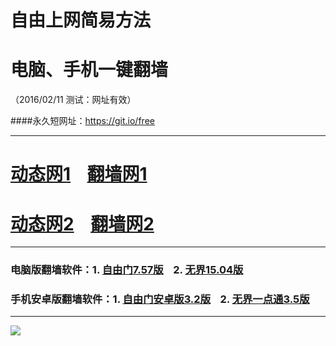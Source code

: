 # 自由上网简易方法
# 电脑、手机一键翻墙
（2016/02/11 测试：网址有效）

####永久短网址：https://git.io/free

***

# <a href="http://dt01.awiki.org/211" target="_blank">动态网1</a>&nbsp;&nbsp;&nbsp;&nbsp;<a href="http://fq02.k4ds.org" target="_blank">翻墙网1</a>

# <a href="http://dt-02.0bit.org/211" target="_blank">动态网2</a>&nbsp;&nbsp;&nbsp;&nbsp;<a href="http://fq01.pwnz.org" target="_blank">翻墙网2</a>

***

### 电脑版翻墙软件：1. <a href="http://fq05.dler.org/fgget.php?fid=fg757p.zip" target="_blank">自由门7.57版</a>&nbsp;&nbsp;&nbsp;&nbsp;2. <a href="http://fq05.dler.org/fgget.php?fid=u1504.zip" target="_blank">无界15.04版</a>

### 手机安卓版翻墙软件：1. <a href="http://fq05.dler.org/fgget.php?fid=fgma32.apk" target="_blank">自由门安卓版3.2版</a>&nbsp;&nbsp;&nbsp;&nbsp;2. <a href="http://fq05.dler.org/fgget.php?fid=um3.5.apk" target="_blank">无界一点通3.5版</a>

***

<p><img src="http://fq06.7a.org/pic/yjfq-20160207.png"></p> 
